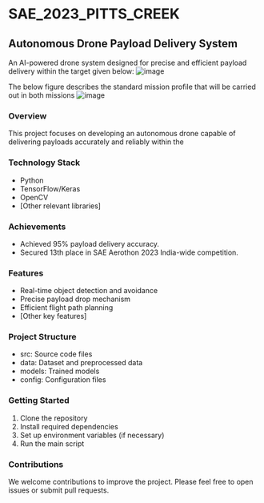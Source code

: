 # SAE_2023_PITTS_CREEK
## Autonomous Drone Payload Delivery System

An AI-powered drone system designed for precise and efficient payload delivery within the target given below:
![image](https://github.com/user-attachments/assets/ae0feee9-1cbd-4b42-93b9-b2f341245cec)

The below figure describes the standard mission profile that will be carried out in
both missions 
![image](https://github.com/user-attachments/assets/bcc9f1db-636d-42b1-9d45-d9f5bf8625bf)

### Overview
This project focuses on developing an autonomous drone capable of delivering payloads accurately and reliably within the 
### Technology Stack
* Python
* TensorFlow/Keras
* OpenCV
* [Other relevant libraries]

### Achievements
* Achieved 95% payload delivery accuracy.
* Secured 13th place in SAE Aerothon 2023 India-wide competition.

### Features
* Real-time object detection and avoidance
* Precise payload drop mechanism
* Efficient flight path planning
* [Other key features]

### Project Structure
* src: Source code files
* data: Dataset and preprocessed data
* models: Trained models
* config: Configuration files

### Getting Started
1. Clone the repository
2. Install required dependencies
3. Set up environment variables (if necessary)
4. Run the main script

### Contributions
We welcome contributions to improve the project. Please feel free to open issues or submit pull requests.


